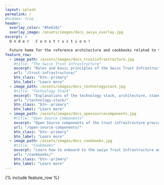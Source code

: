```yaml
---
layout: splash
permalink: /
#hidden: true
header:
  overlay_color: "#5e616c"
  overlay_image: /assets/images/docs_swiyu_overlay.jpg
excerpt: >
  U n d e r   C o n s t r u c t i o n !    

  Future home for the reference architecture and cookbooks related to the Swiss e-ID ecosystem. 
feature_row:
  - image_path: /assets/images/docs_trustinfrastructure.jpg
    #title: "The Swiss Trust Infrastructure"
    excerpt: "Roles and basic principles of the Swiss Trust Infrastructure"
    url: "/trust-infrastructure/"
    btn_class: "btn--primary"
    btn_label: "Learn more"
  - image_path: /assets/images/docs_technologystack.jpg
    #title: "Technology Stack"
    excerpt: "Explanations of the technology stack, architecture, standards, and approaches"
    url: "/technology-stack/"
    btn_class: "btn--primary"
    btn_label: "Learn more"
  - image_path: /assets/images/docs_opensourcecomponents.jpg
    #title: "Open Source Components"
    excerpt: "Open Source components of the trust infrastructure provided by the confederation"
    url: "/open-source-components/"
    btn_class: "btn--primary"
    btn_label: "Learn more"
  - image_path: /assets/images/docs_cookbooks.jpg
    #title: "Cookbooks"
    excerpt: "Learn how to onboard to the swiyu Trust Infrastructure and to manage your use case"
    url: "/cookbooks/"
    btn_class: "btn--primary"
    btn_label: "Learn more"
---
```


{% include feature_row %}
